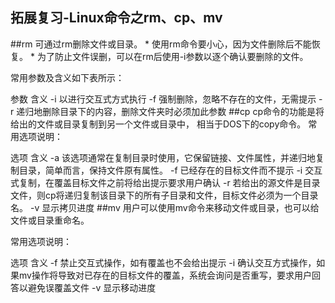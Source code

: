拓展复习-Linux命令之rm、cp、mv
---
##rm
可通过rm删除文件或目录。
    * 使用rm命令要小心，因为文件删除后不能恢复。
    * 为了防止文件误删，可以在rm后使用-i参数以逐个确认要删除的文件。

常用参数及含义如下表所示：

参数	含义
-i	以进行交互式方式执行
-f	强制删除，忽略不存在的文件，无需提示
-r	递归地删除目录下的内容，删除文件夹时必须加此参数
##cp
cp命令的功能是将给出的文件或目录复制到另一个文件或目录中，
    相当于DOS下的copy命令。
    常用选项说明：

选项	含义
-a	该选项通常在复制目录时使用，它保留链接、文件属性，并递归地复制目录，简单而言，保持文件原有属性。
-f	已经存在的目标文件而不提示
-i	交互式复制，在覆盖目标文件之前将给出提示要求用户确认
-r	若给出的源文件是目录文件，则cp将递归复制该目录下的所有子目录和文件，目标文件必须为一个目录名。
-v	显示拷贝进度
##mv
用户可以使用mv命令来移动文件或目录，也可以给文件或目录重命名。

常用选项说明：

选项	含义
-f	禁止交互式操作，如有覆盖也不会给出提示
-i	确认交互方式操作，如果mv操作将导致对已存在的目标文件的覆盖，系统会询问是否重写，要求用户回答以避免误覆盖文件
-v	显示移动进度

